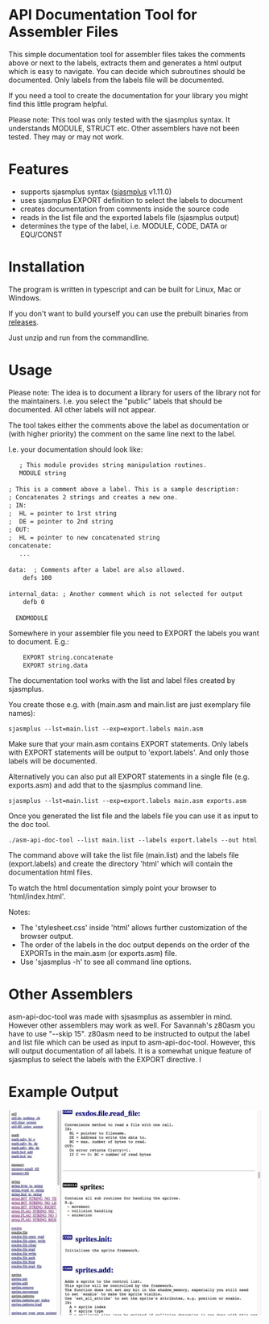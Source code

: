 # API Documentation Tool for Assembler Files

This simple documentation tool for assembler files takes the comments above or next to the labels, extracts them and generates a html output which is easy to navigate.
You can decide which subroutines should be documented. Only labels from the labels file will be documented.

If you need a tool to create the documentation for your library you might find this little program helpful.

Please note: This tool was only tested with the sjasmplus syntax. It understands MODULE, STRUCT etc. Other assemblers have not been tested. They may or may not work.


# Features

- supports sjasmplus syntax ([sjasmplus](https://github.com/z00m128/sjasmplus) v1.11.0)
- uses sjasmplus EXPORT definition to select the labels to document
- creates documentation from comments inside the source code
- reads in the list file and the exported labels file (sjasmplus output)
- determines the type of the label, i.e. MODULE, CODE, DATA or EQU/CONST


# Installation

The program is written in typescript and can be built for Linux, Mac or Windows.

If you don't want to build yourself you can use the prebuilt binaries from [releases](../../releases).

Just unzip and run from the commandline.


# Usage

Please note:
The idea is to document a library for users of the library not for the maintainers.
I.e. you select the "public" labels that should be documented. All other labels will not appear.

The tool takes either the comments above the label as documentation or (with higher priority) the comment on the same line next to the label.

I.e. your documentation should look like:

~~~
   ; This module provides string manipulation routines.
   MODULE string

; This is a comment above a label. This is a sample description:
; Concatenates 2 strings and creates a new one.
; IN:
;  HL = pointer to 1rst string
;  DE = pointer to 2nd string
; OUT:
;  HL = pointer to new concatenated string
concatenate:
   ...

data:  ; Comments after a label are also allowed.
    defs 100

internal_data: ; Another comment which is not selected for output
    defb 0

  ENDMODULE 
~~~


Somewhere in your assembler file you need to EXPORT the labels you want to document.
E.g.:

~~~
    EXPORT string.concatenate
    EXPORT string.data
~~~



The documentation tool works with the list and label files created by sjasmplus.

You create those e.g. with (main.asm and main.list are just exemplary file names):

~~~
sjasmplus --lst=main.list --exp=export.labels main.asm
~~~

Make sure that your main.asm contains EXPORT statements.
Only labels with EXPORT statements will be output to 'export.labels'. And only those labels will be documented.

Alternatively you can also put all EXPORT statements in a single file (e.g. exports.asm) and add that to the sjasmplus command line.

~~~
sjasmplus --lst=main.list --exp=export.labels main.asm exports.asm
~~~

Once you generated the list file and the labels file you can use it as input to the doc tool.

~~~
./asm-api-doc-tool --list main.list --labels export.labels --out html
~~~

The command above will take the list file (main.list) and the labels file (export.labels) and create the directory 'html' which will contain the documentation html files.

To watch the html documentation simply point your browser to 'html/index.html'.

Notes:

- The 'stylesheet.css' inside 'html' allows further customization of the browser output.
- The order of the labels in the doc output depends on the order of the EXPORTs in the main.asm (or exports.asm) file.
- Use 'sjasmplus -h' to see all command line options.


# Other Assemblers

asm-api-doc-tool was made with sjsasmplus as assembler in mind. However other assemblers may work as well.
For Savannah's z80asm you have to use "--skip 15". z80asm need to be instructed to output the label and list file which can be used as input to asm-api-doc-tool.
However, this will output documentation of all labels. It is a somewhat unique feature of sjasmplus to select the labels with the EXPORT directive.
l
# Example Output

![](assets/screenshot1.jpg "Example output")


